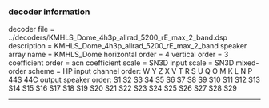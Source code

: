 
### decoder information 
decoder file = ../decoders/KMHLS_Dome_4h3p_allrad_5200_rE_max_2_band.dsp
description = KMHLS_Dome_4h3p_allrad_5200_rE_max_2_band
speaker array name = KMHLS_Dome
horizontal order   = 4
vertical order     = 3
coefficient order  = acn
coefficient scale  = SN3D
input scale        = SN3D
mixed-order scheme = HP
input channel order: W Y Z X V T R S U Q O M K L N P 44S 44C 
output speaker order: S1 S2 S3 S4 S5 S6 S7 S8 S9 S10 S11 S12 S13 S14 S15 S16 S17 S18 S19 S20 S21 S22 S23 S24 S25 S26 S27 S28 S29 

---

